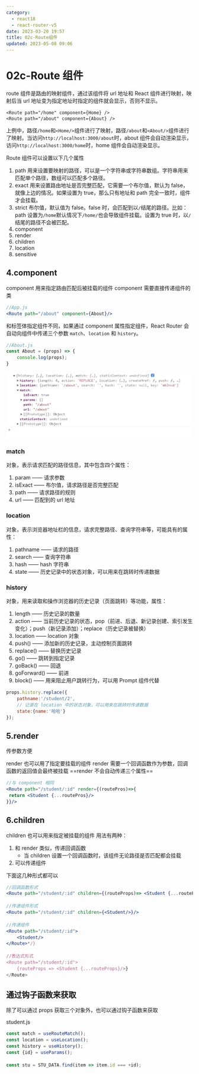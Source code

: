 ```yaml
---
category: 
  - react18
  - react-router-v5
date: 2023-03-20 19:57
title: 02c-Route组件
updated: 2023-05-08 09:06
---
```


# 02c-Route 组件

route 组件是路由的映射组件，通过该组件将 url 地址和 React 组件进行映射，映射后当 url 地址变为指定地址时指定的组件就会显示，否则不显示。

```
<Route path="/home" component={Home} />
<Route path="/about" component={About} />
```

上例中，路径`/home`和`<Home/>`组件进行了映射，路径`/about`和`<About/>`组件进行了映射。当访问`http://localhost:3000/about`时，about 组件会自动渲染显示，访问`http://localhost:3000/home`时，home 组件会自动渲染显示。

Route 组件可以设置以下几个属性

1.  path 用来设置要映射的路径，可以是一个字符串或字符串数组。字符串用来匹配单个路径，数组可以匹配多个路径。
2.  exact 用来设置路由地址是否完整匹配，它需要一个布尔值，默认为 false，就像上边的情况。如果设置为 true，那么只有地址和 path 完全一致时，组件才会挂载。
3.  strict 布尔值，默认值为 false。false 时，会匹配到以`/`结尾的路径。比如：path 设置为`/home`默认情况下`/home/`也会导致组件挂载。设置为 true 时，以`/`结尾的路径不会被匹配。
4.  component
5.  render
6.  children
7.  location
8.  sensitive

## 4.component

component 用来指定路由匹配后被挂载的组件
component 需要直接传递组件的类

```jsx
//App.js
<Route path="/about" component={About}/>
```

和标签体指定组件不同，如果通过 component 属性指定组件，React Router 会自动向组件中传递三个参数 `match`、`location` 和 `history`。

```js
//About.js
const About = (props) => {
    console.log(props);
}
```

![](./_images/image-2023-03-20_20-23-47-687-02c-Route组件.png)

### match

对象，表示请求匹配的路径信息，其中包含四个属性：

1.  param —— 请求参数
2.  isExact —— 布尔值，请求路径是否完整匹配
3.  path —— 请求路径的规则
4.  url —— 匹配到的 url 地址

### location

对象，表示浏览器地址栏的信息，请求完整路径、查询字符串等，可能具有的属性：

1.  pathname —— 请求的路径
2.  search —— 查询字符串
3.  hash —— hash 字符串
4.  state —— 历史记录中的状态对象，可以用来在跳转时传递数据

### history

对象，用来读取和操作浏览器的历史记录（页面跳转）等功能，属性：

1.  length —— 历史记录的数量
2.  action —— 当前历史记录的状态，pop（前进、后退、新记录创建、索引发生变化）；push（新记录添加）；replace（历史记录被替换）
3.  location —— location 对象
4.  push() —— 添加新的历史记录，主动控制页面跳转
5.  replace() —— 替换历史记录
6.  go() —— 跳转到指定记录
7.  goBack() —— 回退
8.  goForward() —— 前进
9.  block() —— 用来阻止用户跳转行为，可以用 Prompt 组件代替

```js
props.history.replace({
    pathname:'/student/2',
    // 记录在 location 中的状态对象，可以用来在跳转时传递数据
    state:{name:'哈哈'}
});
```

## 5.render

传参数方便

render 也可以用了指定要挂载的组件
render 需要一个回调函数作为参数，回调函数的返回值会最终被挂载
==render 不会自动传递三个属性==

```jsx
//与 component 相同
<Route path="/student/:id" render={(routePros)=>{
 return <Student {...routePros}/>
}}/>
```

## 6.children

children 也可以用来指定被挂载的组件
用法有两种：

1. 和 render 类似，传递回调函数
   - 当 children 设置一个回调函数时，该组件无论路径是否匹配都会挂载
2. 可以传递组件

下面这几种形式都可以

```jsx
//回调函数形式
<Route path="/student/:id" children={(routeProps)=> <Student {...routeProps}/>}/>

//传递组件形式
<Route path="/student/:id" children={<Student/>}/>

//传递组件
<Route path="/student/:id">
    <Student/>
</Route>*/}

//表达式形式
<Route path="/student/:id">
    {routeProps => <Student {...routeProps}/>}
</Route>
```

## 通过钩子函数来获取

除了可以通过 props 获取三个对象外，也可以通过钩子函数来获取

student.js

```js
const match = useRouteMatch();
const location = useLocation();
const history = useHistory();
const {id} = useParams();

const stu = STU_DATA.find(item => item.id === +id);
```
